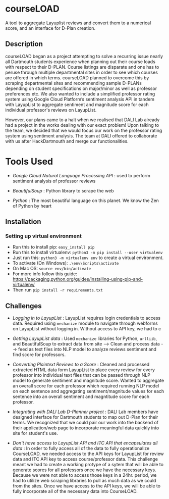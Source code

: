 # courseLOAD

A tool to aggregate Layuplist reviews and convert them to a numerical score, and an interface for D-Plan creation. 

## Description

courseLOAD began as a project attempting to solve a recurring issue nearly all Dartmouth students experience when planning out their course loads with respect to their D-PLAN. Course listings are disparate and one has to peruse through multiple departmental sites in order to see which courses are offered in which terms. courseLOAD planned to overcome this by scraping departmental sites and recommending sample D-PLANs depending on student specifications on major/minor as well as professor preferences etc. We also wanted to include a simplified professor rating system using Google Cloud Platform’s sentiment analysis API in tandem with LayupList to aggregate sentiment and magnitude score for each individual professor's reviews on LayupList.

However, our plans came to a halt when we realised that DALI Lab already had a project in the works dealing with our exact problem! Upon talking to the team, we decided that we would focus our work on the professor rating system using sentiment analysis. The team at DALI offered to collaborate with us after HackDartmouth and merge our functionalities.

# Tools Used

* *Google Cloud Natural Language Processing API* : used to perform sentiment analysis of professor reviews

* *BeautifulSoup* : Python library to scrape the web

* *Python* : The most beautiful language on this planet. We know the Zen of Python by heart

## Installation

### Setting up virtual environment

* Run this to install pip: `easy_install pip`
* Run this to install virtualenv: `python3 -m pip install --user virtualenv`
* Just run this: `python3 -m virtualenv env` to create a virtual environment.
* To activate (On Windows): `.\env\Scripts\activate`
* On Mac OS: `source env/bin/activate`
* For more info follow this guide: https://packaging.python.org/guides/installing-using-pip-and-virtualenv/
* Then run `pip install -r requirements.txt`

## Challenges

* *Logging in to LayupList* : LayupList requires login credentials to access data. Required using   `mechanize` module to navigate through webforms on LayupList without logging in. Without access to API key, we had to c

* *Getting LayupList data* : Used `mechanize` libraries for Python, `urlliib`, and BeautifulSoup to extract data from site --> Clean and process data --> feed as text files into NLP model to analyze reviews sentiment and find score for professors.

* *Converting Plaintext Reviews to a Score* : Cleaned and processed extracted HTML data form LayupList to place every review for every professor into individual text files that can be passed through NLP model to generate sentiment and magnitude score. Wanted to aggregate an overall score for each professor which required running NLP model on each sentence and aggregating sentiment/magnitude values for each sentence into an overall sentiment and magntitude score for each professor. 

* *Integrating with DALI Lab D-Planner project* : DALI Lab members have designed interface for Dartmouth students to map out D-Plan for their terms. We recognized that we could pair our work into the backend of their application/web page to incorporate meaningful data quickly into site for student's use. 

* *Don't have access to LayupList API and ITC API that encapsulates all data* : In order to fully access all of the data to fully operationalize CourseLOAD, we needed access to the API keys for LayupList for review data and ITC API key to access course/professor data. This challenge meant we had to create a working protype of a sytem that will be able to generate scores for all professors once we have the necessary keys. Because we were not able to access those keys in a 24hr. period, we had to utilize web scraping libraries to pull as much data as we could from the sites. Once we have access to the API keys, we will be able to fully incorporate all of the necessary data into CourseLOAD.
